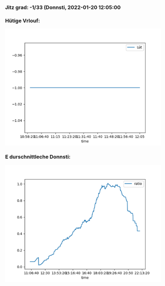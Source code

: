 ### Jitz grad: -1/33 (Donnsti, 2022-01-20 12:05:00

### Hütige Vrlouf:
![Graph](Today.png)

### E durschnittleche Donnsti:
![Graph](Donnsti.png)